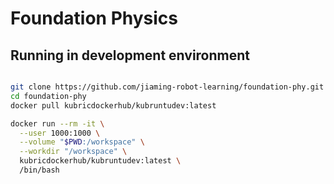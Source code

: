 # Foundation Physics


## Running in development environment

```bash

git clone https://github.com/jiaming-robot-learning/foundation-phy.git
cd foundation-phy
docker pull kubricdockerhub/kubruntudev:latest

docker run --rm -it \
  --user 1000:1000 \
  --volume "$PWD:/workspace" \
  --workdir "/workspace" \
  kubricdockerhub/kubruntudev:latest \
  /bin/bash

```
